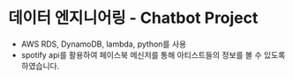 # 데이터 엔지니어링 - Chatbot Project

- AWS RDS, DynamoDB, lambda, python를 사용
- spotify api를 활용하여 페이스북 메신저를 통해 아티스트들의 정보를 볼 수 있도록 하였습니다.
